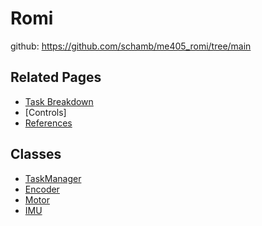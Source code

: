 # Romi
github: https://github.com/schamb/me405_romi/tree/main

## Related Pages
- [Task Breakdown](md_task__breakdown.html)
- [Controls]
- [References](md_refs.html)


## Classes
- [TaskManager](classmain_1_1_task_manager.html)
- [Encoder](classclasses_1_1_encoder.html)
- [Motor](classclasses_1_1_motor.html)
- [IMU](classclasses_1_1_b_n_o055__2.html)
